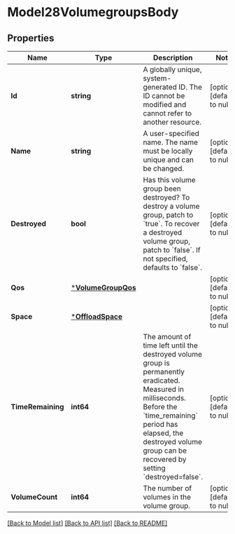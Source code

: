 # Model28VolumegroupsBody

## Properties
Name | Type | Description | Notes
------------ | ------------- | ------------- | -------------
**Id** | **string** | A globally unique, system-generated ID. The ID cannot be modified and cannot refer to another resource. | [optional] [default to null]
**Name** | **string** | A user-specified name. The name must be locally unique and can be changed. | [optional] [default to null]
**Destroyed** | **bool** | Has this volume group been destroyed? To destroy a volume group, patch to &#x60;true&#x60;. To recover a destroyed volume group, patch to &#x60;false&#x60;. If not specified, defaults to &#x60;false&#x60;. | [optional] [default to null]
**Qos** | [***VolumeGroupQos**](VolumeGroup_qos.md) |  | [optional] [default to null]
**Space** | [***OffloadSpace**](Offload_space.md) |  | [optional] [default to null]
**TimeRemaining** | **int64** | The amount of time left until the destroyed volume group is permanently eradicated. Measured in milliseconds. Before the &#x60;time_remaining&#x60; period has elapsed, the destroyed volume group can be recovered by setting &#x60;destroyed&#x3D;false&#x60;. | [optional] [default to null]
**VolumeCount** | **int64** | The number of volumes in the volume group. | [optional] [default to null]

[[Back to Model list]](../README.md#documentation-for-models) [[Back to API list]](../README.md#documentation-for-api-endpoints) [[Back to README]](../README.md)

